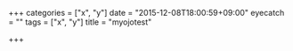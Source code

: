 +++
categories = ["x", "y"]
date = "2015-12-08T18:00:59+09:00"
eyecatch = ""
tags = ["x", "y"]
title = "myojotest"

+++

